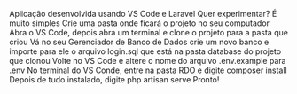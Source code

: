 Aplicação desenvolvida usando VS Code e Laravel
Quer experimentar? É muito simples
Crie uma pasta onde ficará o projeto no seu computador
Abra o VS Code, depois abra um terminal e clone o projeto para a pasta que criou
Vá no seu Gerenciador de Banco de Dados crie um novo banco e importe para ele o arquivo login.sql que está na pasta database do projeto que clonou
Volte no VS Code e altere o nome do arquivo .env.example para .env
No terminal do VS Conde, entre na pasta RDO e digite composer install
Depois de tudo instalado, digite php artisan serve
Pronto!